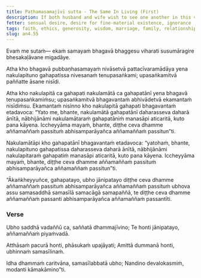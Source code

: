 ```yaml
---
title: Paṭhamasamajīvī sutta - The Same In Living (First)
description: If both husband and wife wish to see one another in this very life and also to meet one another again in the next life, both should be alike in faith, ethical conduct, giving, and wisdom.
fetter: sensual desire, desire for fine-material existence, ignorance
tags: faith, ethics, generosity, wisdom, marriage, family, relationships, benefits, ease, enemies, ethical conduct, virtue, confidence, giving, precepts, practices, Dhamma, heavenly world, sensual pleasures, an, an4
slug: an4.55
---
```


Evaṁ me sutaṁ— ekaṁ samayaṁ bhagavā bhaggesu viharati susumāragire bhesakaḷāvane migadāye.

Atha kho bhagavā pubbaṇhasamayaṁ nivāsetvā pattacīvaramādāya yena nakulapituno gahapatissa nivesanaṁ tenupasaṅkami; upasaṅkamitvā paññatte āsane nisīdi.

Atha kho nakulapitā ca gahapati nakulamātā ca gahapatānī yena bhagavā tenupasaṅkamiṁsu; upasaṅkamitvā bhagavantaṁ abhivādetvā ekamantaṁ nisīdiṁsu. Ekamantaṁ nisinno kho nakulapitā gahapati bhagavantaṁ etadavoca: “Yato me, bhante, nakulamātā gahapatānī daharasseva daharā ānītā, nābhijānāmi nakulamātaraṁ gahapatāniṁ manasāpi aticaritā, kuto pana kāyena. Iccheyyāma mayaṁ, bhante, diṭṭhe ceva dhamme aññamaññaṁ passituṁ abhisamparāyañca aññamaññaṁ passitun”ti.

Nakulamātāpi kho gahapatānī bhagavantaṁ etadavoca: “yatohaṁ, bhante, nakulapituno gahapatissa daharasseva daharā ānītā, nābhijānāmi nakulapitaraṁ gahapatiṁ manasāpi aticaritā, kuto pana kāyena. Iccheyyāma mayaṁ, bhante, diṭṭhe ceva dhamme aññamaññaṁ passituṁ abhisamparāyañca aññamaññaṁ passitun”ti.

“Ākaṅkheyyuñce, gahapatayo, ubho jānipatayo diṭṭhe ceva dhamme aññamaññaṁ passituṁ abhisamparāyañca aññamaññaṁ passituṁ ubhova assu samasaddhā samasīlā samacāgā samapaññā, te diṭṭhe ceva dhamme aññamaññaṁ passanti abhisamparāyañca aññamaññaṁ passantīti.

### Verse

Ubho saddhā vadaññū ca,
saññatā dhammajīvino;
Te honti jānipatayo,
aññamaññaṁ piyaṁvadā.

Atthāsaṁ pacurā honti,
phāsukaṁ upajāyati;
Amittā dummanā honti,
ubhinnaṁ samasīlinaṁ.

Idha dhammaṁ caritvāna,
samasīlabbatā ubho;
Nandino devalokasmiṁ,
modanti kāmakāmino”ti.
